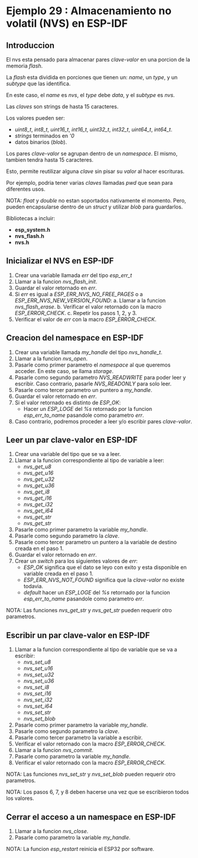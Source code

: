 # Ejemplo 29 : Almacenamiento no volatil (NVS) en ESP-IDF

## Introduccion

El nvs esta pensado para almacenar pares _clave-valor_ en una porcion de la memoria _flash_.

La _flash_ esta dividida en porciones que tienen un: _name_, un _type_, y un _subtype_ que las identifica.

En este caso, el _name_ es _nvs_, el _type_ debe _data_, y el _subtype_ es _nvs_.

Las _claves_ son strings de hasta 15 caracteres.

Los valores pueden ser:

- _uint8_t_, _int8_t_, _uint16_t_, _int16_t_, _uint32_t_, _int32_t_, _uint64_t_, _int64_t_.
- _strings_ terminados en _\'0_
- datos binarios (_blob_).

Los pares _clave-valor_ se agrupan dentro de un _namespace_. El mismo, tambien tendra hasta 15 caracteres.

Esto, permite reutilizar alguna _clave_ sin pisar su _valor_ al hacer escrituras.

Por ejemplo, podria tener varias _claves_ llamadas _pwd_ que sean para diferentes usos.

NOTA: _float_ y _double_ no estan soportados nativamente el momento. Pero, pueden encapsularse dentro de un _struct_ y utilizar _blob_ para guardarlos.

Bibliotecas a incluir:

- **esp_system.h**
- **nvs_flash.h**
- **nvs.h**

## Inicializar el NVS en ESP-IDF

1. Crear una variable llamada _err_ del tipo _esp_err_t_
2. Llamar a la funcion _nvs_flash_init_.
3. Guardar el valor retornado en _err_.
4. Si _err_ es igual a _ESP_ERR_NVS_NO_FREE_PAGES_ o a _ESP_ERR_NVS_NEW_VERSION_FOUND_:
   a. Llamar a la funcion _nvs_flash_erase_.
   b. Verificar el valor retornado con la macro _ESP_ERROR_CHECK_.
   c. Repetir los pasos 1, 2, y 3.
5. Verificar el valor de _err_ con la macro _ESP_ERROR_CHECK_.

## Creacion del namespace en ESP-IDF

1. Crear una variable llamada _my_handle_ del tipo _nvs_handle_t_.
2. Llamar a la funcion _nvs_open_.
3. Pasarle como primer parametro el _namespace_ al que queremos acceder. En este caso, se llama _storage_.
4. Pasarle como segundo parametro _NVS_READWRITE_ para poder leer y escribir. Caso contrario, pasarle _NVS_READONLY_ para solo leer.
5. Pasarle como tercer parametro un puntero a _my_handle_.
6. Guardar el valor retornado en _err_.
7. Si el valor retornado es distinto de _ESP_OK_:
   - Hacer un _ESP_LOGE_ del _%s_ retornado por la funcion _esp_err_to_name_ pasandole como parametro _err_.
8. Caso contrario, podremos proceder a leer y/o escribir pares _clave-valor_.

## Leer un par clave-valor en ESP-IDF

1. Crear una variable del tipo que se va a leer.
2. Llamar a la funcion correspondiente al tipo de variable a leer:
   - _nvs_get_u8_
   - _nvs_get_u16_
   - _nvs_get_u32_
   - _nvs_get_u36_
   - _nvs_get_i8_
   - _nvs_get_i16_
   - _nvs_get_i32_
   - _nvs_get_i64_
   - _nvs_get_str_
   - _nvs_get_str_
3. Pasarle como primer parametro la variable _my_handle_.
4. Pasarle como segundo parametro la _clave_.
5. Pasarle como tercer parametro un puntero a la variable de destino creada en el paso 1.
6. Guardar el valor retornado en _err_.
7. Crear un _switch_ para los siguientes valores de _err_:
   - _ESP_OK_ significa que el dato se leyo con exito y esta disponible en variable creada en el paso 1.
   - _ESP_ERR_NVS_NOT_FOUND_ significa que la _clave-valor_ no existe todavia.
   - _default_ hacer un _ESP_LOGE_ del _%s_ retornado por la funcion _esp_err_to_name_ pasandole como parametro _err_.
  
NOTA: Las funciones _nvs_get_str_ y _nvs_get_str_ pueden requerir otro parametros.

## Escribir un par clave-valor en ESP-IDF

1. Llamar a la funcion correspondiente al tipo de variable que se va a escribir:
   - _nvs_set_u8_
   - _nvs_set_u16_
   - _nvs_set_u32_
   - _nvs_set_u36_
   - _nvs_set_i8_
   - _nvs_set_i16_
   - _nvs_set_i32_
   - _nvs_set_i64_
   - _nvs_set_str_
   - _nvs_set_blob_
2. Pasarle como primer parametro la variable _my_handle_.
3. Pasarle como segundo parametro la _clave_.
4. Pasarle como tercer parametro la variable a escribir.
5. Verificar el valor retornado con la macro _ESP_ERROR_CHECK_.
6. Llamar a la funcion _nvs_commit_.
7. Pasarle como parametro la variable _my_handle_.
8. Verificar el valor retornado con la macro _ESP_ERROR_CHECK_.


NOTA: Las funciones _nvs_set_str_ y _nvs_set_blob_ pueden requerir otro parametros.

NOTA: Los pasos 6, 7, y 8 deben hacerse una vez que se escribieron todos los valores.

## Cerrar el acceso a un namespace en ESP-IDF

1. Llamar a la funcion _nvs_close_.
2. Pasarle como parametro la variable _my_handle_.

NOTA: La funcion _esp_restart_ reinicia el ESP32 por software.
